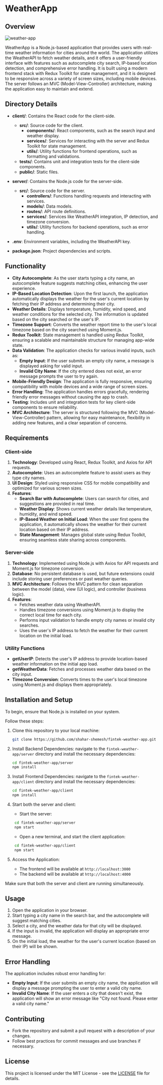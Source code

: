 # WeatherApp

## Overview

![weather-app](https://github.com/user-attachments/assets/626ff371-3f2b-4c44-a1d7-7c5efe06c8c2)


WeatherApp is a Node.js-based application that provides users with real-time weather information for cities around the world. The application utilizes the WeatherAPI to fetch weather details, and it offers a user-friendly interface with features such as autocomplete city search, IP-based location detection, and comprehensive error handling. It is built using a modern frontend stack with Redux Toolkit for state management, and it is designed to be responsive across a variety of screen sizes, including mobile devices. The server follows an MVC (Model-View-Controller) architecture, making the application easy to maintain and extend.

## Directory Details

- **client/**: Contains the React code for the client-side.
  - **src/**: Source code for the client.
    - **components/**: React components, such as the search input and weather display.
    - **services/**: Services for interacting with the server and Redux Toolkit for state management.
    - **utils/**: Utility functions for frontend operations, such as formatting and validations.
  - **tests/**: Contains unit and integration tests for the client-side components.
  - **public/**: Static files.

- **server/**: Contains the Node.js code for the server-side.
  - **src/**: Source code for the server.
    - **controllers/**: Functions handling requests and interacting with services.
    - **models/**: Data models.
    - **routes/**: API route definitions.
    - **services/**: Services like WeatherAPI integration, IP detection, and timezone conversion.
    - **utils/**: Utility functions for backend operations, such as error handling.

- **.env**: Environment variables, including the WeatherAPI key.
- **package.json**: Project dependencies and scripts.

## Functionality

* **City Autocomplete**: As the user starts typing a city name, an autocomplete feature suggests matching cities, enhancing the user experience.
* **IP-Based Location Detection**: Upon the first launch, the application automatically displays the weather for the user's current location by fetching their IP address and determining their city.
* **Weather Details**: Displays temperature, humidity, wind speed, and weather conditions for the selected city. The information is updated based on the city searched or the user's IP.
* **Timezone Support**: Converts the weather report time to the user's local timezone based on the city searched using Moment.js.
* **Redux Toolkit**: State management is handled using Redux Toolkit, ensuring a scalable and maintainable structure for managing app-wide state.
* **Data Validation**: The application checks for various invalid inputs, such as:
  - **Empty Input**: If the user submits an empty city name, a message is displayed asking for valid input.
  - **Invalid City Name**: If the city entered does not exist, an error message prompts the user to try again.
* **Mobile-Friendly Design**: The application is fully responsive, ensuring compatibility with mobile devices and a wide range of screen sizes.
* **Error Handling**: The application handles errors gracefully, rendering friendly error messages without causing the app to crash.
* **Testing**: Includes unit and integration tests for key client-side components to ensure reliability.
* **MVC Architecture**: The server is structured following the MVC (Model-View-Controller) pattern, allowing for easy maintenance, flexibility in adding new features, and a clear separation of concerns.

## Requirements

### Client-side

1. **Technology**: Developed using React, Redux Toolkit, and Axios for API requests.
2. **Autocomplete**: Uses an autocomplete feature to assist users as they type city names.
3. **UI Design**: Styled using responsive CSS for mobile compatibility and optimized for various screen sizes.
4. **Features**:
   - **Search Bar with Autocomplete**: Users can search for cities, and suggestions are provided in real time.
   - **Weather Display**: Shows current weather details like temperature, humidity, and wind speed.
   - **IP-Based Weather on Initial Load**: When the user first opens the application, it automatically shows the weather for their current location based on their IP address.
   - **State Management**: Manages global state using Redux Toolkit, ensuring seamless state sharing across components.

### Server-side

1. **Technology**: Implemented using Node.js with Axios for API requests and Moment.js for timezone conversion.
2. **Database**: No persistent database is used, but future extensions could include storing user preferences or past weather queries.
3. **MVC Architecture**: Follows the MVC pattern for clean separation between the model (data), view (UI logic), and controller (business logic).
4. **Features**:
   - Fetches weather data using WeatherAPI.
   - Handles timezone conversions using Moment.js to display the correct local time for each city.
   - Performs input validation to handle empty city names or invalid city searches.
   - Uses the user's IP address to fetch the weather for their current location on the initial load.

### Utility Functions

- **getUserIP**: Detects the user's IP address to provide location-based weather information on the initial app load.
- **getWeatherData**: Fetches and processes weather data based on the city input.
- **Timezone Conversion**: Converts times to the user's local timezone using Moment.js and displays them appropriately.

## Installation and Setup

To begin, ensure that Node.js is installed on your system.

Follow these steps:

1. Clone this repository to your local machine:
    ```bash
    git clone https://github.com/shahar-shemesh/fintek-weather-app.git
    ```

2. Install Backend Dependencies: navigate to the `fintek-weather-app/server` directory and install the necessary dependencies:
    ```bash
    cd fintek-weather-app/server
    npm install
    ```
    
3. Install Frontend Dependencies: navigate to the `fintek-weather-app/client` directory and install the necessary dependencies:
    ```bash
    cd fintek-weather-app/client
    npm install
    ```

4. Start both the server and client:
   - Start the server:
   ```bash
    cd fintek-weather-app/server
    npm start
    ```
   
    - Open a new terminal, and start the client application:
   ```bash
    cd fintek-weather-app/client
    npm start
    ```

5. Access the Application:
    - The frontend will be available at `http://localhost:3000`
    - The backend will be available at `http://localhost:4000`

Make sure that both the server and client are running simultaneously.



## Usage

1. Open the application in your browser.
2. Start typing a city name in the search bar, and the autocomplete will suggest matching cities.
3. Select a city, and the weather data for that city will be displayed.
4. If the input is invalid, the application will display an appropriate error message.
5. On the initial load, the weather for the user's current location (based on their IP) will be shown.

## Error Handling

The application includes robust error handling for:
- **Empty Input**: If the user submits an empty city name, the application will display a message prompting the user to enter a valid city name.
- **Invalid City Name**: If the user enters a city that doesn't exist, the application will show an error message like "City not found. Please enter a valid city name."

## Contributing

- Fork the repository and submit a pull request with a description of your changes.
- Follow best practices for commit messages and use branches if necessary.

## License

This project is licensed under the MIT License - see the [LICENSE](LICENSE) file for details.
